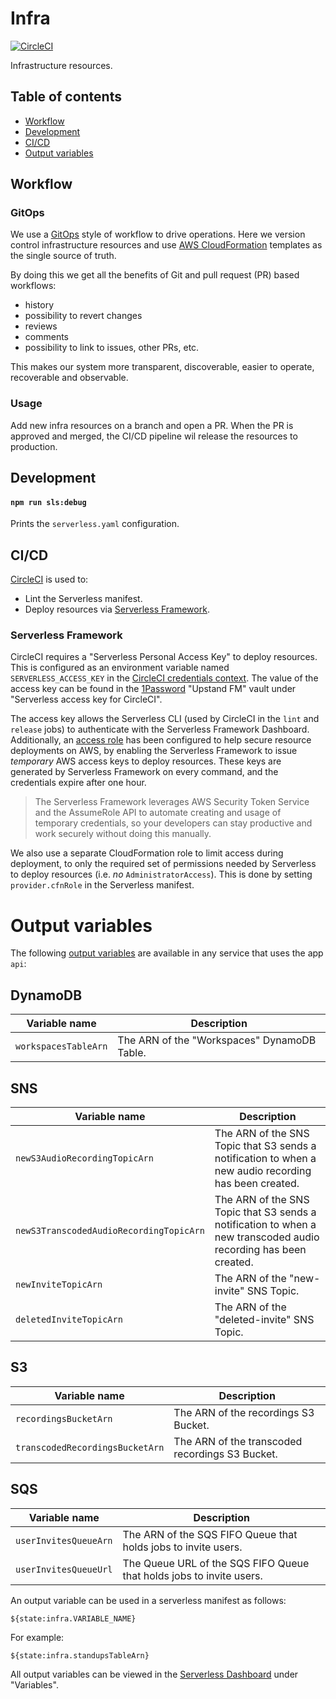 # Infra

[![CircleCI](https://circleci.com/gh/upstandfm/infra.svg?style=svg)](https://circleci.com/gh/upstandfm/infra)

Infrastructure resources.

## Table of contents

- [Workflow](#workflow)
- [Development](#development)
- [CI/CD](#cicd)
- [Output variables](#output-variables)

## Workflow

### GitOps

We use a [GitOps](https://github.com/danillouz/gitops-manifesto) style of workflow to drive operations. Here we version control infrastructure resources and use [AWS CloudFormation](https://aws.amazon.com/cloudformation/) templates as the single source of truth.

By doing this we get all the benefits of Git and pull request (PR) based workflows:

- history
- possibility to revert changes
- reviews
- comments
- possibility to link to issues, other PRs, etc.

This makes our system more transparent, discoverable, easier to operate, recoverable and observable.

### Usage

Add new infra resources on a branch and open a PR. When the PR is approved and merged, the CI/CD pipeline wil release the resources to production.

## Development

#### `npm run sls:debug`

Prints the `serverless.yaml` configuration.

## CI/CD

[CircleCI](https://circleci.com/gh/organizations/upstandfm) is used to:

- Lint the Serverless manifest.
- Deploy resources via [Serverless Framework](https://serverless.com).

### Serverless Framework

CircleCI requires a "Serverless Personal Access Key" to deploy resources. This is configured as an environment variable named `SERVERLESS_ACCESS_KEY` in the [CircleCI credentials context](https://circleci.com/gh/organizations/upstandfm/settings#contexts/400c57df-2f9a-46e3-88d8-dd598b88fd19).
The value of the access key can be found in the [1Password](https://1password.com/) "Upstand FM" vault under "Serverless access key for CircleCI".

The access key allows the Serverless CLI (used by CircleCI in the `lint` and `release` jobs) to authenticate with the Serverless Framework Dashboard.<br/>
Additionally, an [access role](https://serverless.com/framework/docs/dashboard/access-roles/) has been configured to help secure resource deployments on AWS, by enabling the Serverless Framework to issue _temporary_ AWS access keys to deploy resources. These keys are generated by Serverless Framework on every command, and the credentials expire after one hour.

> The Serverless Framework leverages AWS Security Token Service and the AssumeRole API to automate creating and usage of temporary credentials, so your developers can stay productive and work securely without doing this manually.

We also use a separate CloudFormation role to limit access during deployment, to only the required set of permissions needed by Serverless to deploy resources (i.e. _no_ `AdministratorAccess`). This is done by setting `provider.cfnRole` in the Serverless manifest.

# Output variables

The following [output variables](https://serverless.com/framework/docs/dashboard/output-variables/) are available in any service that uses the app `api`:

## DynamoDB

| Variable name        | Description                                 |
| -------------------- | ------------------------------------------- |
| `workspacesTableArn` | The ARN of the "Workspaces" DynamoDB Table. |

## SNS

| Variable name                           | Description                                                                                                      |
| --------------------------------------- | ---------------------------------------------------------------------------------------------------------------- |
| `newS3AudioRecordingTopicArn`           | The ARN of the SNS Topic that S3 sends a notification to when a new audio recording has been created.            |
| `newS3TranscodedAudioRecordingTopicArn` | The ARN of the SNS Topic that S3 sends a notification to when a new transcoded audio recording has been created. |
| `newInviteTopicArn`                     | The ARN of the "new-invite" SNS Topic.                                                                           |
| `deletedInviteTopicArn`                 | The ARN of the "deleted-invite" SNS Topic.                                                                       |

## S3

| Variable name                   | Description                                     |
| ------------------------------- | ----------------------------------------------- |
| `recordingsBucketArn`           | The ARN of the recordings S3 Bucket.            |
| `transcodedRecordingsBucketArn` | The ARN of the transcoded recordings S3 Bucket. |

## SQS

| Variable name         | Description                                                          |
| --------------------- | -------------------------------------------------------------------- |
| `userInvitesQueueArn` | The ARN of the SQS FIFO Queue that holds jobs to invite users.       |
| `userInvitesQueueUrl` | The Queue URL of the SQS FIFO Queue that holds jobs to invite users. |

An output variable can be used in a serverless manifest as follows:

```
${state:infra.VARIABLE_NAME}
```

For example:

```
${state:infra.standupsTableArn}
```

All output variables can be viewed in the [Serverless Dashboard](https://dashboard.serverless.com/tenants/upstandfm/applications/api/services/infra/stage/prod/region/eu-central-1#service-overview=overview) under "Variables".
